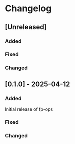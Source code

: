 # Changelog

## [Unreleased]

### Added

### Fixed

### Changed



## [0.1.0] - 2025-04-12

### Added
Initial release of fp-ops

### Fixed


### Changed
